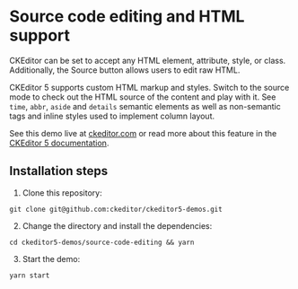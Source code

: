 # Source code editing and HTML support

CKEditor can be set to accept any HTML element, attribute, style, or class. Additionally, the Source button allows users to edit raw HTML.

CKEditor 5 supports custom HTML markup and styles. Switch to the source mode to check out the HTML source of the content and play with it. See `time`, `abbr`, `aside` and `details` semantic elements as well as non-semantic tags and inline styles used to implement column layout.

See this demo live at [ckeditor.com](http://ckeditor.com/ckeditor-5/demo/html-source-editing/) or read more about this feature in the [CKEditor 5 documentation](https://ckeditor.com/docs/ckeditor5/latest/features/general-html-support.html).

## Installation steps

1. Clone this repository:

```shell
git clone git@github.com:ckeditor/ckeditor5-demos.git
```

2. Change the directory and install the dependencies:

```shell
cd ckeditor5-demos/source-code-editing && yarn
```

3. Start the demo:

```shell
yarn start
```
